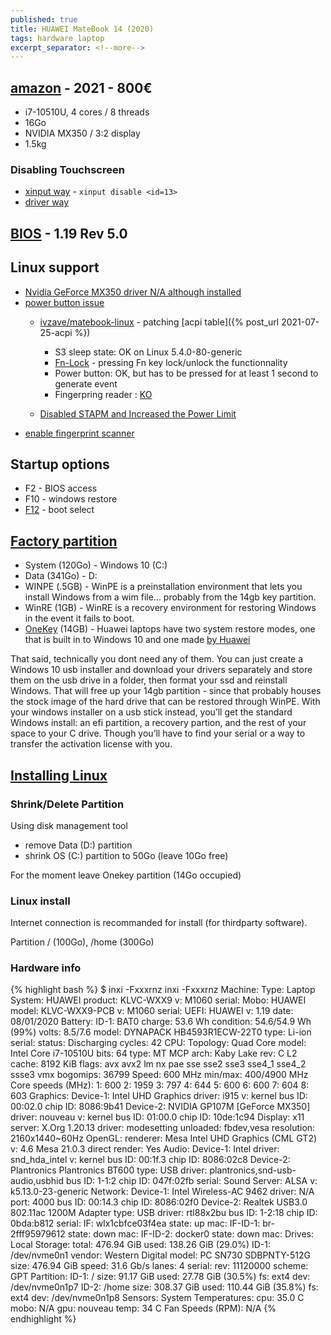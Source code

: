 ```yaml
---
published: true
title: HUAWEI MateBook 14 (2020)
tags: hardware laptop
excerpt_separator: <!--more-->
---
```


<!--more-->

## [amazon](https://www.amazon.fr/gp/product/B08P9186JF/ref=ox_sc_act_title_2?smid=A1X6FK5RDHNB96&psc=1) - 2021 - 800€ 

- i7-10510U, 4 cores / 8 threads
- 16Go
- NVIDIA MX350 / 3:2 display
- 1.5kg

### Disabling Touchscreen
- [xinput way](https://unix.stackexchange.com/questions/127443/how-do-i-disable-the-touch-screen-on-my-laptop/129603#129603) - `xinput disable <id=13>`
- [driver way](https://www.blackmoreops.com/2016/10/26/disable-touchscreen-linux/)

## [BIOS](https://consumer.huawei.com/en/support/laptops/matebook-14-2020/) - 1.19 Rev 5.0

## Linux support
- [Nvidia GeForce MX350 driver N/A although installed](https://forums.linuxmint.com/viewtopic.php?t=353047&p=2039798)
- [power button issue](https://bbs.archlinux.org/viewtopic.php?id=225752)
	- [ivzave/matebook-linux](https://github.com/ivzave/matebook-linux) - patching [acpi table]({% post_url 2021-07-25-acpi %})
    	- S3 sleep state: OK on Linux 5.4.0-80-generic
        - [Fn-Lock](https://github.com/nekr0z/linux-on-huawei-matebook-13-2019/blob/master/README.md#keyboard) - pressing Fn key lock/unlock the functionnality
    	- Power button: OK, but has to be pressed for at least 1 second to generate event
        - Fingerpring reader : [KO](https://github.com/nekr0z/linux-on-huawei-matebook-13-2019/blob/master/README.md#fingerprint-reader)

    - [Disabled STAPM and Increased the Power Limit](https://www.reddit.com/r/Amd/comments/a2vs55/i_successfully_disabled_stapm_and_increased_the/)
- [enable fingerprint scanner](https://www.addictivetips.com/ubuntu-linux-tips/enable-fingerprint-scanner-support-on-linux/)


## Startup options
- F2 - BIOS access
- F10 - windows restore
- [F12](https://consumer.huawei.com/en/support/content/en-us00693076/) - boot select

## [Factory partition](https://www.reddit.com/r/MatebookXPro/comments/9xnhe1/partitioning_on_a_new_device/)
- System (120Go) - Windows 10 (C:)
- Data   (341Go) - D:
- WINPE  (.5GB) - WinPE is a preinstallation environment that lets you install Windows from a wim file... probably from the 14gb key partition.
- WinRE  (1GB) - WinRE is a recovery environment for restoring Windows in the event it fails to boot. 
- [OneKey](https://www.reddit.com/r/MatebookXPro/comments/fdr566/matebook_d_is_huaweis_system_restore_partition/) (14GB) -  Huawei laptops have two system restore modes, one that is built in to Windows 10 and one made [by Huawei](https://consumer.huawei.com/en/support/content/en-us00692605/)

That said, technically you dont need any of them. You can just create a Windows 10 usb installer and download your drivers separately and store them on the usb drive in a folder, then format your ssd and reinstall Windows. That will free up your 14gb partition - since that probably houses the stock image of the hard drive that can be restored through WinPE. With your windows installer on a usb stick instead, you’ll get the standard Windows install: an efi partition, a recovery partion, and the rest of your space to your C drive. Though you’ll have to find your serial or a way to transfer the activation license with you.

## [Installing Linux](https://www.tecmint.com/install-linux-mint-alongside-windows-dual-boot-uefi-mode/)

### Shrink/Delete Partition
Using disk management tool
- remove Data (D:) partition 
- shrink OS (C:) partition to 50Go (leave 10Go free)

For the moment leave Onekey partition (14Go occupied)

### Linux install
Internet connection is recommanded for install (for thirdparty software).

Partition / (100Go), /home (300Go)

### Hardware info

{% highlight bash %}
$ inxi -Fxxxrnz
inxi -Fxxxrnz
Machine:   Type: Laptop System: HUAWEI product: KLVC-WXX9 v: M1060 serial: <filter> 
           Mobo: HUAWEI model: KLVC-WXX9-PCB v: M1060 serial: <filter> UEFI: HUAWEI v: 1.19 date: 08/01/2020 
Battery:   ID-1: BAT0 charge: 53.6 Wh condition: 54.6/54.9 Wh (99%) volts: 8.5/7.6 model: DYNAPACK HB4593R1ECW-22T0 
           type: Li-ion serial: <filter> status: Discharging cycles: 42 
CPU:       Topology: Quad Core model: Intel Core i7-10510U bits: 64 type: MT MCP arch: Kaby Lake rev: C L2 cache: 8192 KiB 
           flags: avx avx2 lm nx pae sse sse2 sse3 sse4_1 sse4_2 ssse3 vmx bogomips: 36799 
           Speed: 600 MHz min/max: 400/4900 MHz Core speeds (MHz): 1: 600 2: 1959 3: 797 4: 644 5: 600 6: 600 7: 604 8: 603 
Graphics:  Device-1: Intel UHD Graphics driver: i915 v: kernel bus ID: 00:02.0 chip ID: 8086:9b41 
           Device-2: NVIDIA GP107M [GeForce MX350] driver: nouveau v: kernel bus ID: 01:00.0 chip ID: 10de:1c94 
           Display: x11 server: X.Org 1.20.13 driver: modesetting unloaded: fbdev,vesa resolution: 2160x1440~60Hz 
           OpenGL: renderer: Mesa Intel UHD Graphics (CML GT2) v: 4.6 Mesa 21.0.3 direct render: Yes 
Audio:     Device-1: Intel driver: snd_hda_intel v: kernel bus ID: 00:1f.3 chip ID: 8086:02c8 
           Device-2: Plantronics Plantronics BT600 type: USB driver: plantronics,snd-usb-audio,usbhid bus ID: 1-1:2 
           chip ID: 047f:02fb serial: <filter> 
           Sound Server: ALSA v: k5.13.0-23-generic 
Network:   Device-1: Intel Wireless-AC 9462 driver: N/A port: 4000 bus ID: 00:14.3 chip ID: 8086:02f0 
           Device-2: Realtek USB3.0 802.11ac 1200M Adapter type: USB driver: rtl88x2bu bus ID: 1-2:18 chip ID: 0bda:b812 
           serial: <filter> 
           IF: wlx1cbfce03f4ea state: up mac: <filter> 
           IF-ID-1: br-2fff95979612 state: down mac: <filter> 
           IF-ID-2: docker0 state: down mac: <filter> 
Drives:    Local Storage: total: 476.94 GiB used: 138.26 GiB (29.0%) 
           ID-1: /dev/nvme0n1 vendor: Western Digital model: PC SN730 SDBPNTY-512G size: 476.94 GiB speed: 31.6 Gb/s lanes: 4 
           serial: <filter> rev: 11120000 scheme: GPT 
Partition: ID-1: / size: 91.17 GiB used: 27.78 GiB (30.5%) fs: ext4 dev: /dev/nvme0n1p7 
           ID-2: /home size: 308.37 GiB used: 110.44 GiB (35.8%) fs: ext4 dev: /dev/nvme0n1p8 
Sensors:   System Temperatures: cpu: 35.0 C mobo: N/A gpu: nouveau temp: 34 C 
           Fan Speeds (RPM): N/A 
{% endhighlight %}
